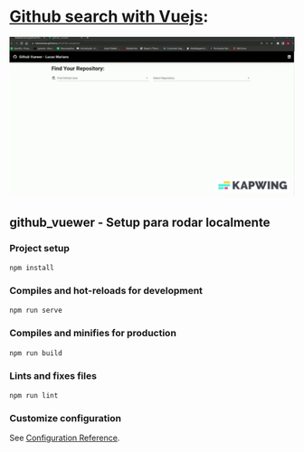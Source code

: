 # [Github search with Vuejs](https://lukemariano.github.io/github-file-navigation/):

![img](./src/assets/Studio_Project.gif)

## github_vuewer - Setup para rodar localmente

### Project setup

```
npm install
```

### Compiles and hot-reloads for development

```
npm run serve
```

### Compiles and minifies for production

```
npm run build
```

### Lints and fixes files

```
npm run lint
```

### Customize configuration

See [Configuration Reference](https://cli.vuejs.org/config/).
